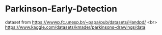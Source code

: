 # Parkinson-Early-Detection

dataset from
  https://wwwp.fc.unesp.br/~papa/pub/datasets/Handpd/ <br\>
  https://www.kaggle.com/datasets/kmader/parkinsons-drawings/data
